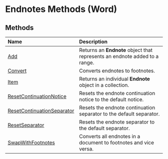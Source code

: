
# Endnotes Methods (Word)

## Methods



|**Name**|**Description**|
|:-----|:-----|
|[Add](6931462d-ee52-862b-3c63-127ebc828c5e.md)|Returns an  **Endnote** object that represents an endnote added to a range.|
|[Convert](f351e0f2-ec4c-a9db-a119-1ebe3bb67319.md)|Converts endnotes to footnotes.|
|[Item](95fdbb34-ab7a-b662-dabe-f82cbbe93004.md)|Returns an individual  **Endnote** object in a collection.|
|[ResetContinuationNotice](b7565c90-6aaa-1154-ce45-61b43149ecb0.md)|Resets the endnote continuation notice to the default notice.|
|[ResetContinuationSeparator](92de72c3-ab86-77e8-5047-928c145560cf.md)|Resets the endnote continuation separator to the default separator.|
|[ResetSeparator](9d525a4b-d3ed-5a31-9c07-1c19129cd171.md)|Resets the endnote separator to the default separator.|
|[SwapWithFootnotes](b95f65e3-16aa-1290-f47c-6cfe1c7849d7.md)|Converts all endnotes in a document to footnotes and vice versa.|
